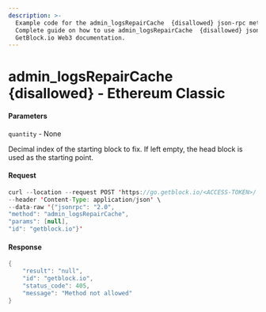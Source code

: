 ```yaml
---
description: >-
  Example code for the admin_logsRepairCache  {disallowed} json-rpc method.
  Сomplete guide on how to use admin_logsRepairCache  {disallowed} json-rpc in
  GetBlock.io Web3 documentation.
---
```


# admin\_logsRepairCache {disallowed} - Ethereum Classic

#### Parameters

`quantity` - None

Decimal index of the starting block to fix. If left empty, the head block is used as the starting point.

#### Request

```java
curl --location --request POST 'https://go.getblock.io/<ACCESS-TOKEN>/' \
--header 'Content-Type: application/json' \ 
--data-raw '{"jsonrpc": "2.0",
"method": "admin_logsRepairCache",
"params": [null],
"id": "getblock.io"}'
```

#### Response

```java
{
    "result": "null",
    "id": "getblock.io",
    "status_code": 405,
    "message": "Method not allowed"
}
```
